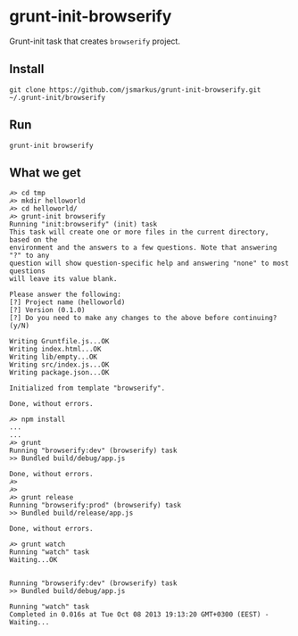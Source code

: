 grunt-init-browserify
=====================

Grunt-init task that creates `browserify` project.

Install
-------

    git clone https://github.com/jsmarkus/grunt-init-browserify.git ~/.grunt-init/browserify

Run
---

    grunt-init browserify

What we get
-----------

    ☭> cd tmp
    ☭> mkdir helloworld
    ☭> cd helloworld/
    ☭> grunt-init browserify
    Running "init:browserify" (init) task
    This task will create one or more files in the current directory, based on the
    environment and the answers to a few questions. Note that answering "?" to any
    question will show question-specific help and answering "none" to most questions
    will leave its value blank.

    Please answer the following:
    [?] Project name (helloworld)
    [?] Version (0.1.0)
    [?] Do you need to make any changes to the above before continuing? (y/N)

    Writing Gruntfile.js...OK
    Writing index.html...OK
    Writing lib/empty...OK
    Writing src/index.js...OK
    Writing package.json...OK

    Initialized from template "browserify".

    Done, without errors.

    ☭> npm install
    ...
    ...
    ☭> grunt
    Running "browserify:dev" (browserify) task
    >> Bundled build/debug/app.js

    Done, without errors.
    ☭>
    ☭>
    ☭> grunt release
    Running "browserify:prod" (browserify) task
    >> Bundled build/release/app.js

    Done, without errors.

    ☭> grunt watch
    Running "watch" task
    Waiting...OK


    Running "browserify:dev" (browserify) task
    >> Bundled build/debug/app.js

    Running "watch" task
    Completed in 0.016s at Tue Oct 08 2013 19:13:20 GMT+0300 (EEST) - Waiting...
